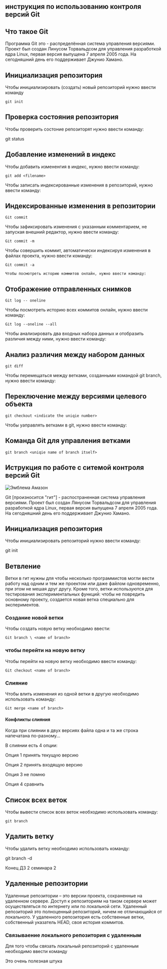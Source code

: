 ## **инструкция по использованию контроля версий Git**

## Что такое Git

Программа Git это  - распределённая система управления версиями. Проект был создан Линусом Торвальдсом для управления разработкой ядра Linux, первая версия выпущена 7 апреля 2005 года. На сегодняшний день его поддерживает Джунио Хамано.

## Инициализация репозитория

Чтобы инициализировать (создать) новый репозиторий нужно ввести команду

    git init

## Проверка состояния репозитория

Чтобы проверить состоние репозиторят нужно ввести команду:

git status

## Добавление изменений в индекс

Чтобы добавить измененгия в индекс, нужно ввести команду:

    git add <filename>

Чтобы записать индексированные изменения в репозиторий, нужно ввести команду:

## Индексированные изменения в репозитории

    Git commit

Чтобы зафиксировать изменения с указанным комментарием, не запуская внешний редактор, нужно ввести команду:

    Git commit -m


Чтобы совершить коммит,  автоматически индексируя изменения в файлах проекта, нужно ввести команду:

    Git commit -a

    Чтобы посмотреть историю коммитов онлайн, нужно ввести команду:

## Отображение отправленных снимков

    Git log -- oneline

Чтобы посмотреть историю всех коммитов онлайн, нужно ввести команду:

    Git log --oneline --all

Чтобы анализировать два входных набора данных и отобразить различия между ними, нужно ввести команду:

## Анализ различия между набором данных

    git diff

Чтобы перемещаться между ветками, созданными командой git branch, нужно ввести команду:

## Переключение между версиями целевого объекта

    git checkout <indicate the uniqie number>

Чтобы уаправлять ветками в git, нужно ввести команду:

## Команда Git для управления ветками

    git branch <uniqie name of branch itself>
## **Иструкция по работе с ситемой контроля версий Git**

![Эмблема Амазон](am.JPG)

Git [произносится "гит"] - распостраненная система управления версиями. Проект был создан Лянусом Торвальдсом для управления разработкой ядра Linux, первая версия выпущена 7 апреля 2005 года. На сегодняшний день его поддерживает Джунио Хамано.

## Инициализация репозитория

Чтобы инициализировать репозиторий нужно ввести команду:

git init

## Ветвление

Ветки в гит нужны для  чтобы несколько программистов могли вести работу над одним и тем же проектом или даже файлом одновременно, при этом не мешая друг другу. Кроме того, ветки используются для тестирования экспериментальных функций: чтобы не повредить основному проекту, создается новая ветка специально для экспериментов.

### Создание новой ветки

Чтобы создать новую ветку необходимо ввести:

    Git branch \ <name of branch>

### чтобы перейти на новую ветку

Чтобы перейти на новую ветку необходимо ввести команду: 

    Git checkout <name of branch>

### Слияние

Чтобы влить изменения из одной ветки в другую необходимо использовать команду: 

    Git merge <name of branch>

#### Конфликты слияния

Когда при слиянии в двух версиях файла одна и та же строка напечатана по-разному...

В слиянии есть 4 опции:

Опция 1 принять текущую версию

Опция 2 принять входящую версию

Опция 3 не помню

Опция 4 сравнить

## Список всех веток

Чтобы вывести список всех веток  необходимо использовать команду: 

    git branch

## Удалить ветку

Чтобы удалить ветку  необходимо использовать команду:

git branch -d <name of branch>

Конец ДЗ 2 семинара 2

## Удаленные репозитории

Удаленные репозитории – это версии  проекта, сохраненные на удаленном сервере. Доступ к репозиториям на таком сервере может осуществляться по интернету или по локальной сети.
Удаленный репозиторий это полноценный репозиторий, ничем не отличающийся от локального. У удаленного репозитория есть собственные ветки, собственный указатель HEAD, своя история коммитов.

### Связываение локального репозитория с удаленным

Для того чтобы связать локальный репозиторий с удаленным необходимо ввести команду


Это очень полезная штука
